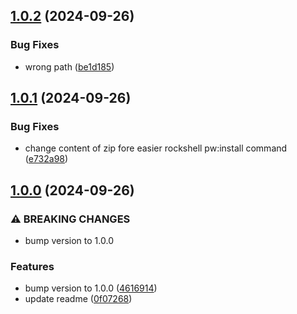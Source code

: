 ## [1.0.2](https://github.com/baumrock/site-rockfrontend/compare/v1.0.1...v1.0.2) (2024-09-26)


### Bug Fixes

* wrong path ([be1d185](https://github.com/baumrock/site-rockfrontend/commit/be1d1854b70f51da0dcbd7503170e53f19ad37dc))

## [1.0.1](https://github.com/baumrock/site-rockfrontend/compare/v1.0.0...v1.0.1) (2024-09-26)


### Bug Fixes

* change content of zip fore easier rockshell pw:install command ([e732a98](https://github.com/baumrock/site-rockfrontend/commit/e732a989e4b7bcb08688d7a5fc10e95250bcc6a0))

## [1.0.0](https://github.com/baumrock/site-rockfrontend/compare/0f0726834aeb8503ad675d8f03311b3cdd47b107...v1.0.0) (2024-09-26)


### ⚠ BREAKING CHANGES

* bump version to 1.0.0

### Features

* bump version to 1.0.0 ([4616914](https://github.com/baumrock/site-rockfrontend/commit/4616914fdcaa0bc300f4a6a9e213b7d78a707ca9))
* update readme ([0f07268](https://github.com/baumrock/site-rockfrontend/commit/0f0726834aeb8503ad675d8f03311b3cdd47b107))

